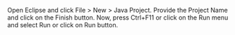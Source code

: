 Open Eclipse and click File > New > Java Project.
Provide the Project Name and click on the Finish button.
Now, press Ctrl+F11 or click on the Run menu and select Run or click on Run button.
